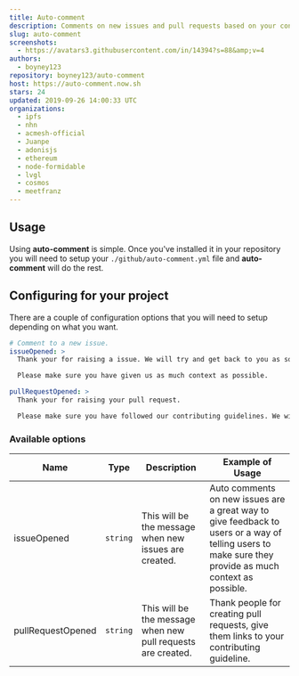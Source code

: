 ```yaml
---
title: Auto-comment
description: Comments on new issues and pull requests based on your configuration.
slug: auto-comment
screenshots:
  - https://avatars3.githubusercontent.com/in/14394?s=88&amp;v=4
authors:
  - boyney123
repository: boyney123/auto-comment
host: https://auto-comment.now.sh
stars: 24
updated: 2019-09-26 14:00:33 UTC
organizations:
  - ipfs
  - nhn
  - acmesh-official
  - Juanpe
  - adonisjs
  - ethereum
  - node-formidable
  - lvgl
  - cosmos
  - meetfranz
---
```



## Usage

Using **auto-comment** is simple. Once you've installed it in your repository you will need to setup your `./github/auto-comment.yml` file and **auto-comment** will do the rest.

## Configuring for your project

There are a couple of configuration options that you will need to setup depending on what you want.

```yml
# Comment to a new issue.
issueOpened: >
  Thank your for raising a issue. We will try and get back to you as soon as possible.

  Please make sure you have given us as much context as possible.

pullRequestOpened: >
  Thank your for raising your pull request.

  Please make sure you have followed our contributing guidelines. We will review it as soon as possible
```

### Available options

| Name              | Type     | Description                                                  | Example of Usage                                                                                                                                       |
| ----------------- | -------- | ------------------------------------------------------------ | ------------------------------------------------------------------------------------------------------------------------------------------------------ |
| issueOpened       | `string` | This will be the message when new issues are created.        | Auto comments on new issues are a great way to give feedback to users or a way of telling users to make sure they provide as much context as possible. |
| pullRequestOpened | `string` | This will be the message when new pull requests are created. | Thank people for creating pull requests, give them links to your contributing guideline.                                                               |
